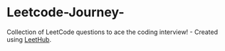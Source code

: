 # Leetcode-Journey-
Collection of LeetCode questions to ace the coding interview! - Created using [LeetHub](https://github.com/QasimWani/LeetHub).
